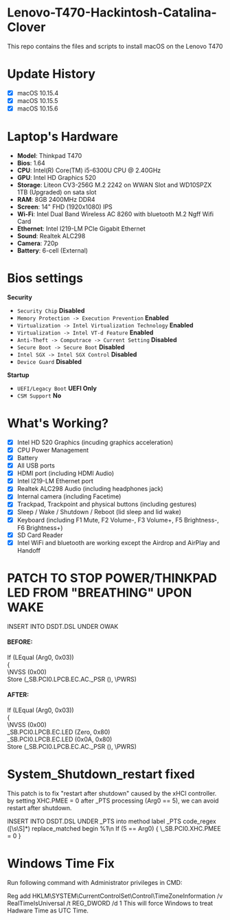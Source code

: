 # Lenovo-T470-Hackintosh-Catalina-Clover
This repo contains the files and scripts to install macOS on the Lenovo T470

# Update History
- [x] macOS 10.15.4
- [x] macOS 10.15.5
- [x] macOS 10.15.6 

# Laptop's Hardware
- <b>Model</b>: Thinkpad T470 
- <b>Bios</b>: 1.64
- <b>CPU</b>: Intel(R) Core(TM) i5-6300U CPU @ 2.40GHz
- <b>GPU</b>: Intel HD Graphics 520
- <b>Storage</b>: Liteon CV3-256G M.2 2242 on WWAN Slot and WD10SPZX 1TB (Upgraded) on sata slot
- <b>RAM</b>: 8GB 2400MHz DDR4
- <b>Screen</b>: 14" FHD (1920x1080) IPS
- <b>Wi-Fi</b>: Intel Dual Band Wireless AC 8260 with bluetooth M.2 Ngff Wifi Card 
- <b>Ethernet</b>: Intel I219-LM PCIe Gigabit Ethernet
- <b>Sound</b>: Realtek ALC298
- <b>Camera</b>: 720p
- <b>Battery</b>: 6-cell (External)

# Bios settings

<b>Security</b>
- `Security Chip` **Disabled**
- `Memory Protection -> Execution Prevention` **Enabled**
- `Virtualization -> Intel Virtualization Technology` **Enabled**
- `Virtualization -> Intel VT-d Feature` **Enabled**
- `Anti-Theft -> Computrace -> Current Setting` **Disabled**
- `Secure Boot -> Secure Boot` **Disabled**
- `Intel SGX -> Intel SGX Control` **Disabled**
- `Device Guard` **Disabled**

<b>Startup</b>
- `UEFI/Legacy Boot` **UEFI Only**
- `CSM Support` **No**

# What's Working?
- [x] Intel HD 520 Graphics (incuding graphics acceleration)
- [x] CPU Power Management
- [x] Battery
- [x] All USB ports
- [x] HDMI port (including HDMI Audio)
- [x] Intel I219-LM Ethernet port
- [x] Realtek ALC298 Audio (including headphones jack)
- [x] Internal camera (including Facetime)
- [x] Trackpad, Trackpoint and physical buttons (including gestures)
- [x] Sleep / Wake / Shutdown / Reboot (lid sleep and lid wake)
- [x] Keyboard (including F1 Mute, F2 Volume-, F3 Volume+, F5 Brightness-, F6 Brightness+) 
- [x] SD Card Reader
- [x] Intel WiFi and bluetooth are working except the Airdrop and AirPlay and Handoff

# PATCH TO STOP POWER/THINKPAD LED FROM "BREATHING" UPON WAKE
INSERT INTO DSDT.DSL UNDER OWAK

#### BEFORE:

If (LEqual (Arg0, 0x03))</br>
        {</br>
            \NVSS (0x00)</br>
            Store (\_SB.PCI0.LPCB.EC.AC._PSR (), \PWRS)</br>
#### AFTER:

If (LEqual (Arg0, 0x03))</br>
        {</br>
            \NVSS (0x00)</br>
            \_SB.PCI0.LPCB.EC.LED (Zero, 0x80)</br>
            \_SB.PCI0.LPCB.EC.LED (0x0A, 0x80)</br>
            Store (\_SB.PCI0.LPCB.EC.AC._PSR (), \PWRS)</br>
            
# System_Shutdown_restart fixed

This patch is to fix "restart after shutdown" caused by the xHCI controller.
 by setting XHC.PMEE = 0 after _PTS processing (Arg0 == 5), we can avoid restart after shutdown.
 
INSERT INTO DSDT.DSL UNDER _PTS
into method label _PTS code_regex ([\s\S]*) replace_matched
begin
%1\n
        If (5 == Arg0) { \\_SB.PCI0.XHC.PMEE = 0 }

# Windows Time Fix
Run following command with Administrator privileges in CMD:

Reg add HKLM\SYSTEM\CurrentControlSet\Control\TimeZoneInformation /v RealTimeIsUniversal /t REG_DWORD /d 1
This will force Windows to treat Hadware Time as UTC Time.



